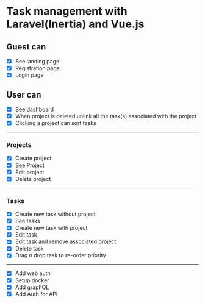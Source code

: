 # Task management with Laravel(Inertia) and Vue.js

## Guest can

- [x] See landing page
- [x] Registration page
- [x] Login page

## User can

- [x] See dashboard  
- [x] When project is deleted unlink all the task(s) associated with the project  
- [x] Clicking a project can sort tasks

---

### Projects

- [x] Create project  
- [x] See Project  
- [x] Edit project  
- [x] Delete project

---

### Tasks

- [x] Create new task without project
- [x] See tasks  
- [x] Create new task with project
- [x] Edit task
- [x] Edit task and remove associated project
- [x] Delete task
- [x] Drag n drop task to re-order priority

---

- [x] Add web auth
- [x] Setup docker
- [x] Add graphQL
- [x] Add Auth for API
